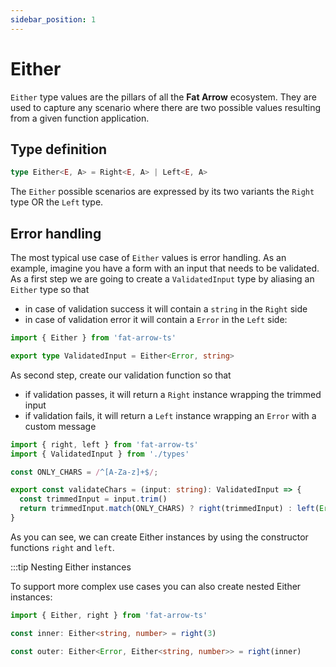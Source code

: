 ```yaml
---
sidebar_position: 1
---
```


# Either

`Either` type values are the pillars of all the **Fat Arrow** ecosystem. They are used to capture any scenario where
there are two possible values resulting from a given function application.

## Type definition

```ts
type Either<E, A> = Right<E, A> | Left<E, A>
```

The `Either` possible scenarios are expressed by its two variants the `Right` type OR the `Left` type.

## Error handling

The most typical use case of `Either` values is error handling. As an example, imagine you have a form with an input
that needs to be validated. As a first step we are going to create a `ValidatedInput` type by aliasing an `Either` type
so that

* in case of validation success it will contain a `string` in the `Right` side
* in case of validation error it will contain a `Error` in the `Left` side:

```ts title="types.ts"
import { Either } from 'fat-arrow-ts'

export type ValidatedInput = Either<Error, string>
```

As second step, create our validation function so that

* if validation passes, it will return a `Right` instance wrapping the trimmed input
* if validation fails, it will return a `Left` instance wrapping an `Error` with a custom message

```ts title="validateChars.ts"
import { right, left } from 'fat-arrow-ts'
import { ValidatedInput } from './types'

const ONLY_CHARS = /^[A-Za-z]+$/;

export const validateChars = (input: string): ValidatedInput => {
  const trimmedInput = input.trim()
  return trimmedInput.match(ONLY_CHARS) ? right(trimmedInput) : left(Error('Please enter alphabets only'))
}
```

As you can see, we can create Either instances by using the constructor functions `right` and `left`.

:::tip Nesting Either instances

To support more complex use cases you can also create nested Either instances:

```ts
import { Either, right } from 'fat-arrow-ts'

const inner: Either<string, number> = right(3)

const outer: Either<Error, Either<string, number>> = right(inner)
```
